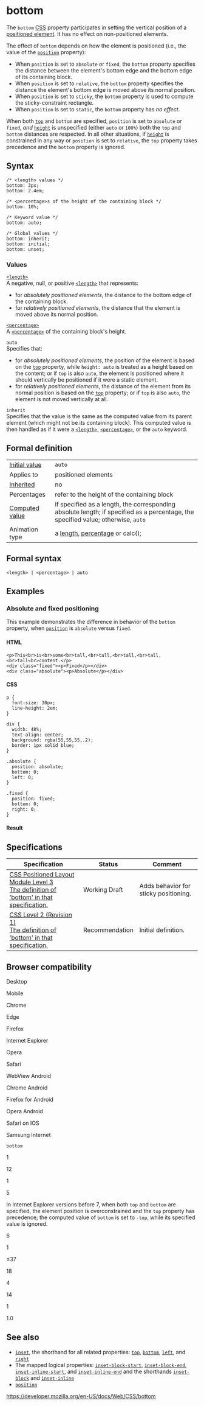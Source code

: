 # bottom

The `bottom` [CSS](https://developer.mozilla.org/en-US/docs/Web/CSS) property participates in setting the vertical position of a [positioned element](position). It has no effect on non-positioned elements.

The effect of `bottom` depends on how the element is positioned (i.e., the value of the [`position`](position) property):

- When `position` is set to `absolute` or `fixed`, the `bottom` property specifies the distance between the element's bottom edge and the bottom edge of its containing block.
- When `position` is set to `relative`, the `bottom` property specifies the distance the element's bottom edge is moved above its normal position.
- When `position` is set to `sticky`, the `bottom` property is used to compute the sticky-constraint rectangle.
- When `position` is set to `static`, the `bottom` property has _no effect_.

When both [`top`](top) and `bottom` are specified, `position` is set to `absolute` or `fixed`, _and_ [`height`](height) is unspecified (either `auto` or `100%`) both the `top` and `bottom` distances are respected. In all other situations, if [`height`](height) is constrained in any way or `position` is set to `relative`, the `top` property takes precedence and the `bottom` property is ignored.

## Syntax

    /* <length> values */
    bottom: 3px;
    bottom: 2.4em;

    /* <percentage>s of the height of the containing block */
    bottom: 10%;

    /* Keyword value */
    bottom: auto;

    /* Global values */
    bottom: inherit;
    bottom: initial;
    bottom: unset;

### Values

[`<length>`](length)  
A negative, null, or positive [`<length>`](length) that represents:

- for _absolutely positioned elements_, the distance to the bottom edge of the containing block.
- for _relatively positioned elements_, the distance that the element is moved above its normal position.

[`<percentage>`](percentage)  
A [`<percentage>`](percentage) of the containing block's height.

`auto`  
Specifies that:

- for _absolutely positioned elements_, the position of the element is based on the [`top`](top) property, while `height: auto` is treated as a height based on the content; or if `top` is also `auto`, the element is positioned where it should vertically be positioned if it were a static element.
- for _relatively positioned elements_, the distance of the element from its normal position is based on the [`top`](top) property; or if `top` is also `auto`, the element is not moved vertically at all.

`inherit`  
Specifies that the value is the same as the computed value from its parent element (which might not be its containing block). This computed value is then handled as if it were a [`<length>`](length), [`<percentage>`](percentage), or the `auto` keyword.

## Formal definition

<table><tbody><tr class="odd"><td><a href="initial_value">Initial value</a></td><td><code>auto</code></td></tr><tr class="even"><td>Applies to</td><td>positioned elements</td></tr><tr class="odd"><td><a href="inheritance">Inherited</a></td><td>no</td></tr><tr class="even"><td>Percentages</td><td>refer to the height of the containing block</td></tr><tr class="odd"><td><a href="computed_value">Computed value</a></td><td>if specified as a length, the corresponding absolute length; if specified as a percentage, the specified value; otherwise, <code>auto</code></td></tr><tr class="even"><td>Animation type</td><td>a <a href="length#interpolation">length</a>, <a href="percentage#interpolation">percentage</a> or calc();</td></tr></tbody></table>

## Formal syntax

    <length> | <percentage> | auto

## Examples

### Absolute and fixed positioning

This example demonstrates the difference in behavior of the `bottom` property, when [`position`](position) is `absolute` versus `fixed`.

#### HTML

    <p>This<br>is<br>some<br>tall,<br>tall,<br>tall,<br>tall,<br>tall<br>content.</p>
    <div class="fixed"><p>Fixed</p></div>
    <div class="absolute"><p>Absolute</p></div>

#### CSS

    p {
      font-size: 30px;
      line-height: 2em;
    }

    div {
      width: 48%;
      text-align: center;
      background: rgba(55,55,55,.2);
      border: 1px solid blue;
    }

    .absolute {
      position: absolute;
      bottom: 0;
      left: 0;
    }

    .fixed {
      position: fixed;
      bottom: 0;
      right: 0;
    }

#### Result

## Specifications

<table><thead><tr class="header"><th>Specification</th><th>Status</th><th>Comment</th></tr></thead><tbody><tr class="odd"><td><a href="https://drafts.csswg.org/css-position-3/#propdef-bottom">CSS Positioned Layout Module Level 3<br />
<span class="small">The definition of 'bottom' in that specification.</span></a></td><td><span class="spec-wd">Working Draft</span></td><td>Adds behavior for sticky positioning.</td></tr><tr class="even"><td><a href="https://www.w3.org/TR/CSS2/visuren.html#choose-position">CSS Level 2 (Revision 1)<br />
<span class="small">The definition of 'bottom' in that specification.</span></a></td><td><span class="spec-rec">Recommendation</span></td><td>Initial definition.</td></tr></tbody></table>

## Browser compatibility

Desktop

Mobile

Chrome

Edge

Firefox

Internet Explorer

Opera

Safari

WebView Android

Chrome Android

Firefox for Android

Opera Android

Safari on IOS

Samsung Internet

`bottom`

1

12

1

5

In Internet Explorer versions before 7, when both `top` and `bottom` are specified, the element position is overconstrained and the `top` property has precedence; the computed value of `bottom` is set to `-top`, while its specified value is ignored.

6

1

≤37

18

4

14

1

1.0

## See also

- [`inset`](inset), the shorthand for all related properties: [`top`](top), [`bottom`](bottom), [`left`](left), and [`right`](right)
- The mapped logical properties: [`inset-block-start`](inset-block-start), [`inset-block-end`](inset-block-end), [`inset-inline-start`](inset-inline-start), and [`inset-inline-end`](inset-inline-end) and the shorthands [`inset-block`](inset-block) and [`inset-inline`](inset-inline)
- [`position`](position)

<a href="https://developer.mozilla.org/en-US/docs/Web/CSS/bottom" class="_attribution-link">https://developer.mozilla.org/en-US/docs/Web/CSS/bottom</a>
